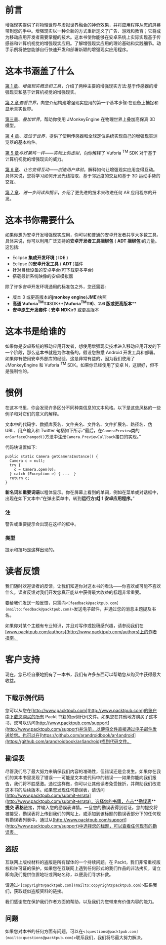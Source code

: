 # 前言

增强现实提供了将物理世界与虚拟世界融合的神奇效果，并将应用程序从您的屏幕带到您的手中。增强现实以一种全新的方式重新定义了广告、游戏和教育；它将成为移动应用开发者需要掌握的技术。这本书使你能够在安卓系统上实际实现基于传感器和计算机视觉的增强现实应用。了解增强现实应用的理论基础和实践细节。动手示例将使您能够自行快速开发和部署新颖的增强现实应用程序。

# 这本书涵盖了什么

[第 1 章](1.html "Chapter 1. Augmented Reality Concepts and Tools")、*增强现实概念和工具*，介绍了两种主要的增强现实方法:基于传感器的增强现实和基于计算机视觉的增强现实。

[第 2 章](2.html "Chapter 2. Viewing the World")*查看世界*，向您介绍构建增强现实应用的第一个基本步骤:在设备上捕捉和显示真实世界。

[第三章](3.html "Chapter 3. Superimposing the World")、*叠加世界*，帮助你使用 JMonkeyEngine 在物理世界上叠加高保真 3D 模型。

[第 4 章](4.html "Chapter 4. Locating in the World")、*定位于世界*，提供了使用传感器和全球定位系统实现自己的增强现实浏览器的基本构件。

[第 5 章](5.html "Chapter 5. Same as Hollywood – Virtual on Physical Objects")*与好莱坞一样——实物上的虚拟*，向你解释了 Vuforia <sup>TM</sup> SDK 对于基于计算机视觉的增强现实的威力。

[第 6 章](6.html "Chapter 6. Make It Interactive – Create the User Experience")、*让它变得互动——创造用户体验*，解释如何让增强现实应用变得互动。具体来说，您将学习如何开发光线拾取、基于邻近度的交互和基于 3D 运动手势的交互。

[第 7 章](7.html "Chapter 7. Further Reading and Tips")、*进一步阅读和提示*，介绍了更先进的技术来改进任何 AR 应用程序的开发。

# 这本书你需要什么

如果你想为安卓开发增强现实应用，你可以和普通的安卓开发者共享大多数工具。具体来说，你可以利用广泛支持的**安卓开发者工具捆绑包** ( **ADT 捆绑包**)的力量。这包括:

*   Eclipse **集成开发环境** ( **IDE** )
*   Eclipse 的**安卓开发工具** ( **ADT** )插件
*   针对目标设备的安卓平台(可下载更多平台)
*   搭载最新系统映像的安卓模拟器

除了许多安卓开发环境通用的标准包之外，您还需要:

*   版本 3 或更高版本的**jmonkey engine**(**JME**)快照
*   **高通 Vuforia<sup>TM</sup>T3**SDK**(**Vuforia<sup>TM</sup>T9)**、**2.6 版或更高版本****
*   **安卓原生开发套件** ( **安卓 NDK**)r9 或更高版本

# 这本书是给谁的

如果你是安卓系统的移动应用开发者，想使用增强现实技术进入移动应用开发的下一个阶段，那么这本书就是为你准备的。假设您熟悉 Android 开发工具和部署。如果你有使用安卓外部库的经验，这是非常有益的，因为我们使用了 JMonkeyEngine 和 Vuforia <sup>TM</sup> SDK。如果你已经使用了安卓 N，这很好，但不是强制性的。

# 惯例

在这本书里，你会发现许多区分不同种类信息的文本风格。以下是这些风格的一些例子和对它们的意义的解释。

文本中的代码字、数据库表名、文件夹名、文件名、文件扩展名、路径名、伪 URL、用户输入和 Twitter 句柄如下所示:“最后，在`CameraPreview`类的`onSurfaceChanged()`方法中注册`Camera.PreviewCallback`接口的实现。”

代码块设置如下:

```
public static Camera getCameraInstance() {
  Camera c = null;
  try {
    c = Camera.open(0);
  } catch (Exception e) { ...  }
  return c;
}
```

**新名词**和**重要词语**以粗体显示。你在屏幕上看到的单词，例如在菜单或对话框中，出现在如下文本中:“在弹出菜单中，转到**运行方式| 1 安卓应用程序。**”

### 注

警告或重要提示会出现在这样的框中。

### 类型

提示和技巧是这样出现的。

# 读者反馈

我们随时欢迎读者的反馈。让我们知道你对这本书的看法——你喜欢或可能不喜欢什么。读者反馈对我们开发您真正能从中获得最大收益的标题非常重要。

要给我们发送一般反馈，只需向`<[feedback@packtpub.com](mailto:feedback@packtpub.com)>`发送电子邮件，并通过您的消息主题提及书名。

如果你对某个主题有专业知识，并且对写作或投稿感兴趣，请参阅我们在[www.packtpub.com/authors](http://www.packtpub.com/authors)上的作者指南。

# 客户支持

现在，您已经自豪地拥有了一本书，我们有许多东西可以帮助您从购买中获得最大收益。

## 下载示例代码

您可以从您在[http://www.packtpub.com](http://www.packtpub.com)的账户中下载您购买的所有 Packt 书籍的示例代码文件。如果您在其他地方购买了这本书，您可以访问[http://www.packtpub.com/support](http://www.packtpub.com/support)并注册，以便将文件直接通过电子邮件发送给您。也可以在[https://github.com/arandroidbook/ar4android](https://github.com/arandroidbook/ar4android)找到代码文件。

## 勘误表

尽管我们尽了最大努力来确保我们内容的准确性，但错误还是会发生。如果你在我们的某本书里发现了错误——可能是文本或代码中的错误——如果你能向我们报告，我们将不胜感激。通过这样做，你可以让其他读者免受挫折，并帮助我们改进这本书的后续版本。如果您发现任何勘误表，请访问[http://www.packtpub.com/submit-errata](http://www.packtpub.com/submit-errata)，选择您的书籍，点击**勘误表** **提交** **表格**链接，并输入您的勘误表详情。一旦您的勘误表得到验证，您的提交将被接受，勘误表将上传到我们的网站上，或添加到该标题的勘误表部分下的任何现有勘误表列表中。通过从[http://www.packtpub.com/support](http://www.packtpub.com/support)中选择您的标题，可以查看任何现有的勘误表。

## 盗版

互联网上版权材料的盗版是所有媒体的一个持续问题。在 Packt，我们非常重视版权和许可证的保护。如果您在互联网上遇到任何形式的我们作品的非法拷贝，请立即向我们提供位置地址或网站名称，以便我们寻求补救。

请通过`<[copyright@packtpub.com](mailto:copyright@packtpub.com)>`联系我们，获取疑似盗版资料的链接。

我们感谢您在保护我们作者方面的帮助，以及我们为您带来有价值内容的能力。

## 问题

如果您对本书的任何方面有问题，可以在`<[questions@packtpub.com](mailto:questions@packtpub.com)>`联系我们，我们将尽最大努力解决。